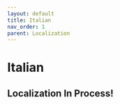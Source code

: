 ```yaml
---
layout: default
title: Italian
nav_order: 1
parent: Localization
---
```


# Italian
## Localization In Process!
